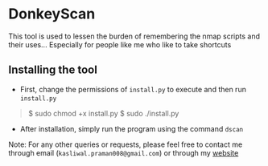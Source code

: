 # DonkeyScan

This tool is used to lessen the burden of remembering the nmap scripts and their uses...
Especially for people like me who like to take shortcuts

## Installing the tool
* First, change the permissions of `install.py` to execute and then run `install.py`
> $ sudo chmod +x install.py
> $ sudo ./install.py
* After installation, simply run the program using the command ```dscan```

Note: For any other queries or requests, please feel free to contact me through email (```kasliwal.praman008@gmail.com```) or through my [website](https://Praman1997.github.io/ "My Website")
